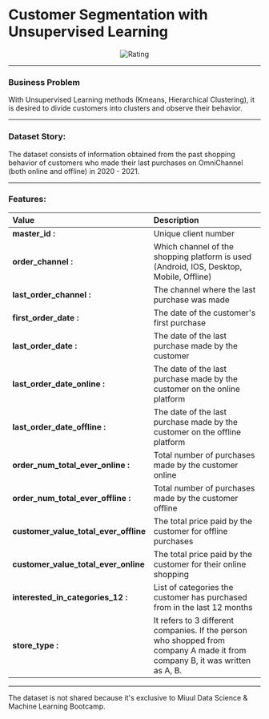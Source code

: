 # Customer Segmentation with Unsupervised Learning

<p align="center">
  <img src="https://www.cleartouch.in/wp-content/uploads/2023/02/Customer-Segmentation.png" alt="Rating"/>
</p>

---

### Business Problem

With Unsupervised Learning methods (Kmeans, Hierarchical Clustering), it is desired to divide customers into clusters and observe their behavior.

---

###  Dataset Story:

The dataset consists of information obtained from the past shopping behavior of customers who made their last purchases on OmniChannel (both online and offline) in 2020 - 2021.

---

### Features:

|Value| Description                                         |
|:----|:----------------------------------------------------|
|**master_id :**| Unique client number                                   |
|**order_channel :**| Which channel of the shopping platform is used (Android, IOS, Desktop, Mobile, Offline)                |
|**last_order_channel :**| The channel where the last purchase was made |
|**first_order_date :** | The date of the customer's first purchase     |
|**last_order_date :**| The date of the last purchase made by the customer                                 |
|**last_order_date_online :**| The date of the last purchase made by the customer on the online platform                 |
|**last_order_date_offline :**| The date of the last purchase made by the customer on the offline platform |
|**order_num_total_ever_online :**| Total number of purchases made by the customer online      |                                
|**order_num_total_ever_offline :**| Total number of purchases made by the customer offline                |
|**customer_value_total_ever_offline**  | The total price paid by the customer for offline purchases |
|**customer_value_total_ever_online**  |The total price paid by the customer for their online shopping |
|**interested_in_categories_12 :**| List of categories the customer has purchased from in the last 12 months |
|**store_type :**| It refers to 3 different companies. If the person who shopped from company A made it from company B, it was written as A, B. |

---

The dataset is not shared because it's exclusive to Miuul Data Science & Machine Learning Bootcamp.
